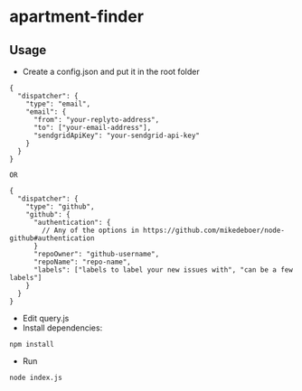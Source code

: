 # apartment-finder


## Usage
* Create a config.json and put it in the root folder
```
{
  "dispatcher": {
    "type": "email",
    "email": {
      "from": "your-replyto-address",
      "to": ["your-email-address"],
      "sendgridApiKey": "your-sendgrid-api-key"
    }
  }
}

OR

{
  "dispatcher": {
    "type": "github",
    "github": {
      "authentication": {
        // Any of the options in https://github.com/mikedeboer/node-github#authentication
      }
      "repoOwner": "github-username",
      "repoName": "repo-name",
      "labels": ["labels to label your new issues with", "can be a few labels"]
    }
  }
}

```

* Edit query.js
* Install dependencies:
```
npm install
```
* Run
```
node index.js
```

